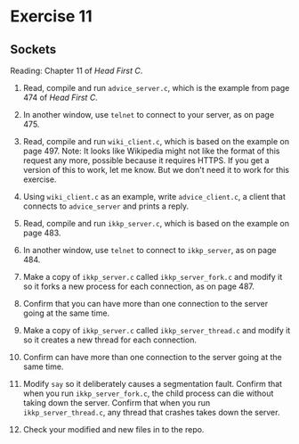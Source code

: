 # Exercise 11
## Sockets

Reading: Chapter 11 of *Head First C*.

1) Read, compile and run `advice_server.c`, which is the example from
page 474 of *Head First C*.

2) In another window, use `telnet` to connect to your server, as on page 475.

3) Read, compile and run `wiki_client.c`, which is based on the
example on page 497.  Note: It looks like Wikipedia might not like the
format of this request any more, possible because it requires HTTPS.
If you get a version of this to work, let me know.  But we don't need it
to work for this exercise.

4) Using `wiki_client.c` as an example, write `advice_client.c`, a
client that connects to `advice_server` and prints a reply.

5) Read, compile and run `ikkp_server.c`, which is based on the
example on page 483.

6) In another window, use `telnet` to connect to `ikkp_server`, as on page 484.

7) Make a copy of `ikkp_server.c` called `ikkp_server_fork.c` and modify it
so it forks a new process for each
connection, as on page 487.

8) Confirm that you can have more than one connection to the server going at
the same time.

9) Make a copy of `ikkp_server.c` called `ikkp_server_thread.c` and modify it
so it creates a new thread for each
connection.

10) Confirm can have more than one connection to the server going at
the same time.

11) Modify `say` so it deliberately causes a segmentation fault.  Confirm that
when you run `ikkp_server_fork.c`, the child process can die without taking
down the server.  Confirm that when you run `ikkp_server_thread.c`, any thread
that crashes takes down the server.

12) Check your modified and new files in to the repo.
